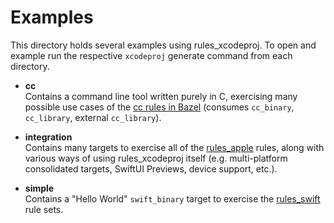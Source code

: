 # Examples

This directory holds several examples using rules_xcodeproj. To open and example run the respective `xcodeproj` generate command from each directory.

* **cc**
    <br> Contains a command line tool written purely in C, exercising many possible use cases of the [cc rules in Bazel](https://bazel.build/reference/be/c-cpp) (consumes `cc_binary`, `cc_library`, external `cc_library`).

* **integration**
    <br> Contains many targets to exercise all of the [rules_apple](https://github.com/bazelbuild/rules_apple/tree/master/doc) rules, along with various ways of using rules_xcodeproj itself (e.g. multi-platform consolidated targets, SwiftUI Previews, device support, etc.).

* **simple**
    <br> Contains a "Hello World" `swift_binary` target to exercise the [rules_swift](https://github.com/bazelbuild/rules_swift/tree/master/doc) rule sets.
